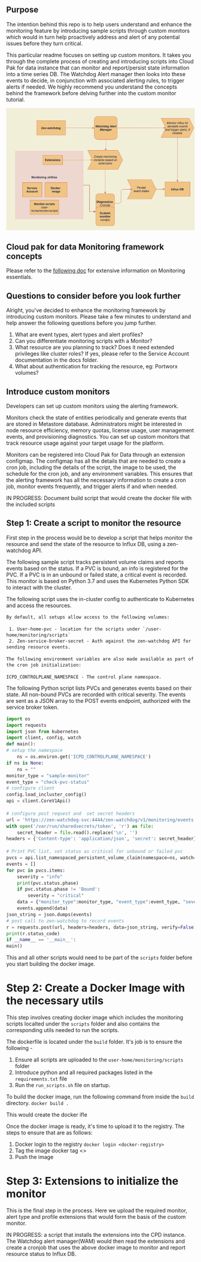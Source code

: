 
## Purpose

The intention behind this repo is to help users understand and enhance the monitoring feature by introducing sample scripts through custom monitors which would in turn help proactively address and alert of any potential issues before they turn critical.

This particular readme focuses on setting up custom monitors. It takes you through the complete process of creating and introducing scripts into Cloud Pak for data instance that can monitor and report/persist state information into a time series DB. The Watchdog Alert manager then looks into these events to decide, in conjunction with associated alerting rules, to trigger alerts if needed. We highly recommend you understand the concepts behind the framework before delving further into the custom monitor tutorial.

![Setup](docs/setup.png)

## Cloud pak for data Monitoring framework concepts

Please refer to the [following doc](docs/Monitoring.md) for extensive information on Monitoring essentials.

## Questions to consider before you look further

Alright, you've decided to enhance the monitoring framework by introducing custom monitors. Please take a few minutes to understand and help answer the following questions before you jump further.
1. What are event types, alert types and alert profiles?
2. Can you differentiate monitoring scripts with a Monitor?
3. What resource are you planning to track? Does it need extended privileges like cluster roles? If yes, please refer to the Service Account documentation in the docs folder.
4. What about authentication for tracking the resource, eg: Portworx volumes?

## Introduce custom monitors

Developers can set up custom monitors using the alerting framework.

Monitors check the state of entities periodically and generate events that are stored in Metastore database. Administrators might be interested in node resource efficiency, memory quotas, license usage, user management events, and provisioning diagnostics. You can set up custom monitors that track resource usage against your target usage for the platform.

Monitors can be registered into Cloud Pak for Data through an extension configmap. The configmap has all the details that are needed to create a cron job, including the details of the script, the image to be used, the schedule for the cron job, and any environment variables. This ensures that the alerting framework has all the necessary information to create a cron job, monitor events frequently, and trigger alerts if and when needed.


IN PROGRESS:
Document build script that would create the docker file with the included scripts 

## Step 1: Create a script to monitor the resource

First step in the process would be to develop a script that helps monitor the resource and send the state of the resource to Influx DB, using a zen-watchdog API.

The following sample script tracks persistent volume claims and reports events based on the status. If a PVC is bound, an info is registered for the PVC. If a PVC is in an unbound or failed state, a critical event is recorded. This monitor is based on Python 3.7 and uses the Kubernetes Python SDK to interact with the cluster.

The following script uses the in-cluster config to authenticate to Kubernetes and access the resources. 

```
By default, all setups allow access to the following volumes:

 1. User-home-pvc - location for the scripts under `/user-home/monitoring/scripts`
 2. Zen-service-broker-secret - Auth against the zen-watchdog API for sending resource events.
 
The following environment variables are also made available as part of the cron job initialization:

ICPD_CONTROLPLANE_NAMESPACE - The control plane namespace.
```

The following Python script lists PVCs and generates events based on their state. All non-bound PVCs are recorded with critical severity. The events are sent as a JSON array to the POST events endpoint, authorized with the service broker token.

```python
import os 
import requests 
import json from kubernetes 
import client, config, watch 
def main(): 
# setup the namespace 
	ns = os.environ.get('ICPD_CONTROLPLANE_NAMESPACE') 
if ns is None: 
	ns = "" 
monitor_type = "sample-monitor" 
event_type = "check-pvc-status" 
# configure client 
config.load_incluster_config() 
api = client.CoreV1Api() 

# configure post request and  set secret headers 
url = 'https://zen-watchdog-svc:4444/zen-watchdog/v1/monitoring/events' 
with open('/var/run/sharedsecrets/token', 'r') as file: 
	secret_header = file.read().replace('\n', '') 
headers = {'Content-type': 'application/json', 'secret': secret_header} 

# Print PVC list, set status as critical for unbound or failed pvc 
pvcs = api.list_namespaced_persistent_volume_claim(namespace=ns, watch=False) 
events = [] 
for pvc in pvcs.items: 
	severity = "info"  
	print(pvc.status.phase) 
	if pvc.status.phase != 'Bound': 
		severity = "critical" 
	data = {"monitor_type":monitor_type, "event_type":event_type, "severity":severity, "metadata":"PVC Bound", "reference":pvc.metadata.name} 
	events.append(data) 
json_string = json.dumps(events) 
# post call to zen-watchdog to record events 
r = requests.post(url, headers=headers, data=json_string, verify=False) 
print(r.status_code) 
if __name__ == '__main__': 
main()
```

This and all other scripts would need to be part of the `scripts` folder before you start building the docker image.

# Step 2: Create a Docker Image with the necessary utils

This step involves creating docker image which includes the monitoring scripts localted under the `scripts` folder and also contains the corresponding utils needed to run the scripts.

The dockerfile is located under the `build` folder. It's job is to ensure the following -

1. Ensure all scripts are uploaded to the `user-home/monitoring/scripts` folder
2. Introduce python and all required packages listed in the `requirements.txt` file
3. Run the `run_scripts.sh` file on startup. 

To build the docker image, run the following command from inside the `build` directory.
`docker build .`

This would create the docker ifle 

Once the docker image is ready, it's time to upload it to the registry. The steps to ensure that are as follows:

1. Docker login to the registry
`docker login <docker-registry>`
2. Tag the image 
docker tag <image-digest> <>
3. Push the image 

# Step 3: Extensions to initialize the monitor

This is the final step in the process. Here we upload the required monitor, alert type and profile extensions that would form the basis of the custom monitor. 

IN PROGRESS: a script that installs the extensions into the CPD instance. The Watchdog alert manager(WAM) would then read the extensions and create a cronjob that uses the above docker image to monitor and report resource status to Influx DB.